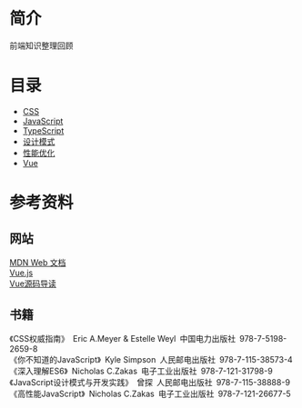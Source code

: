 # 简介
前端知识整理回顾

# 目录
* [CSS](./css/README.md)  
* [JavaScript](./javascript/README.md)
* [TypeScript](./typescript/README.md)
* [设计模式](./design/README.md)
* [性能优化](./performance/README.md)
* [Vue](./vue/README.md)

# 参考资料

## 网站
<a href="https://developer.mozilla.org/zh-CN/">MDN Web 文档</a>  
<a href="https://cn.vuejs.org/">Vue.js</a>  
<a href="https://vue-js.com/learn-vue/">Vue源码导读</a>

## 书籍
《CSS权威指南》&ensp;Eric A.Meyer & Estelle Weyl&ensp;中国电力出版社&ensp;978-7-5198-2659-8  
《你不知道的JavaScript》&ensp;Kyle Simpson&ensp;人民邮电出版社&ensp;978-7-115-38573-4  
《深入理解ES6》&ensp;Nicholas C.Zakas&ensp;电子工业出版社&ensp;978-7-121-31798-9  
《JavaScript设计模式与开发实践》&ensp;曾探&ensp;人民邮电出版社&ensp;978-7-115-38888-9  
《高性能JavaScript》&ensp;Nicholas C.Zakas&ensp;电子工业出版社&ensp;978-7-121-26677-5
